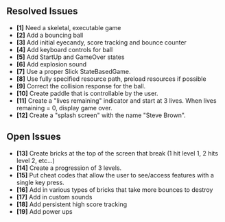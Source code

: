 ## Resolved Issues ##

- **[1]** Need a skeletal, executable game
- **[2]** Add a bouncing ball
- **[3]** Add initial eyecandy, score tracking and bounce counter
- **[4]** Add keyboard controls for ball
- **[5]** Add StartUp and GameOver states
- **[6]** Add explosion sound
- **[7]** Use a proper Slick StateBasedGame.
- **[8]** Use fully specified resource path, preload resources if possible
- **[9]** Correct the collision response for the ball.
- **[10]** Create paddle that is controllable by the user.
- **[11]** Create a "lives remaining" indicator and start at 3 lives. When lives remaining = 0, display game over.
- **[12]** Create a "splash screen" with the name "Steve Brown".

## Open Issues ##
 
- **[13]** Create bricks at the top of the screen that break (1 hit level 1, 2 hits level 2, etc...)
- **[14]** Create a progression of 3 levels.
- **[15]** Put cheat codes that allow the user to see/access features with a single key press.
- **[16]** Add in various types of bricks that take more bounces to destroy
- **[17]** Add in custom sounds
- **[18]** Add persistent high score tracking
- **[19]** Add power ups

